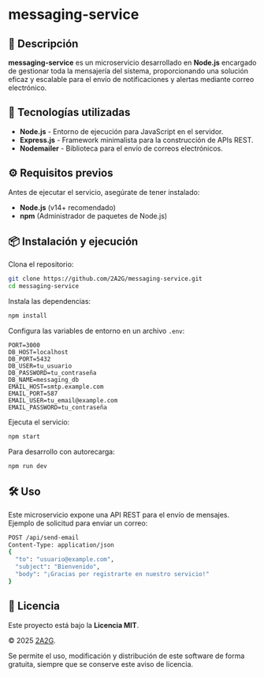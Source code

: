 # messaging-service

## 📌 Descripción

**messaging-service** es un microservicio desarrollado en **Node.js** encargado de gestionar toda la mensajería del sistema, proporcionando una solución eficaz y escalable para el envío de notificaciones y alertas mediante correo electrónico.

## 🚀 Tecnologías utilizadas

- **Node.js** - Entorno de ejecución para JavaScript en el servidor.
- **Express.js** - Framework minimalista para la construcción de APIs REST.
- **Nodemailer** - Biblioteca para el envío de correos electrónicos.

## ⚙️ Requisitos previos

Antes de ejecutar el servicio, asegúrate de tener instalado:

- **Node.js** (v14+ recomendado)
- **npm** (Administrador de paquetes de Node.js)

## 📦 Instalación y ejecución

Clona el repositorio:

```sh
git clone https://github.com/2A2G/messaging-service.git
cd messaging-service
```

Instala las dependencias:

```sh
npm install
```

Configura las variables de entorno en un archivo `.env`:

```
PORT=3000
DB_HOST=localhost
DB_PORT=5432
DB_USER=tu_usuario
DB_PASSWORD=tu_contraseña
DB_NAME=messaging_db
EMAIL_HOST=smtp.example.com
EMAIL_PORT=587
EMAIL_USER=tu_email@example.com
EMAIL_PASSWORD=tu_contraseña
```

Ejecuta el servicio:

```sh
npm start
```

Para desarrollo con autorecarga:

```sh
npm run dev
```

## 🛠️ Uso

Este microservicio expone una API REST para el envío de mensajes. Ejemplo de solicitud para enviar un correo:

```sh
POST /api/send-email
Content-Type: application/json
{
  "to": "usuario@example.com",
  "subject": "Bienvenido",
  "body": "¡Gracias por registrarte en nuestro servicio!"
}
```

## 📜 Licencia

Este proyecto está bajo la **Licencia MIT**.

© 2025 [2A2G](https://github.com/2A2G).

Se permite el uso, modificación y distribución de este software de forma gratuita, siempre que se conserve este aviso de licencia.

